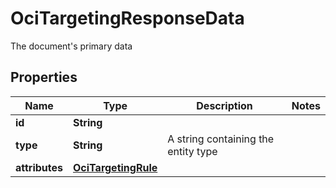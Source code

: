 

# OciTargetingResponseData

The document's primary data

## Properties

Name | Type | Description | Notes
------------ | ------------- | ------------- | -------------
**id** | **String** |  | 
**type** | **String** | A string containing the entity type | 
**attributes** | [**OciTargetingRule**](OciTargetingRule.md) |  | 




